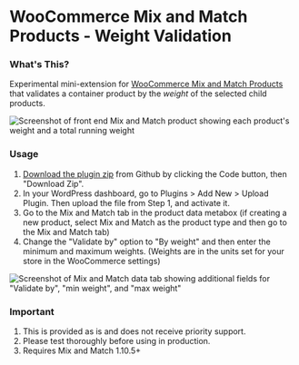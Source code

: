 # WooCommerce Mix and Match Products - Weight Validation

### What's This?

Experimental mini-extension for [WooCommerce Mix and Match Products](https://woocommerce.com/products/woocommerce-mix-and-match-products/) that validates a container product by the _weight_ of the selected child products.

![Screenshot of front end Mix and Match product showing each product's weight and a total running weight](https://user-images.githubusercontent.com/507025/99579853-fad70f80-299b-11eb-88cd-11c50a120c91.png)

### Usage

1. [Download the plugin zip](https://github.com/kathyisawesome/wc-mnm-weight/archive/master.zip) from Github by clicking the Code button, then "Download Zip".
2. In your WordPress dashboard, go to Plugins > Add New > Upload Plugin. Then upload the file from Step 1, and activate it.
3. Go to the Mix and Match tab in the product data metabox (if creating a new product, select Mix and Match as the product type and then go to the Mix and Match tab)
4. Change the "Validate by" option to "By weight" and then enter the minimum and maximum weights. (Weights are in the units set for your store in the WooCommerce settings)

![Screenshot of Mix and Match data tab showing additional fields for "Validate by", "min weight", and "max weight"](https://user-images.githubusercontent.com/507025/99579950-26f29080-299c-11eb-856a-719eacdb1f35.png)

### Important

1. This is provided as is and does not receive priority support.
2. Please test thoroughly before using in production.
3. Requires Mix and Match 1.10.5+
